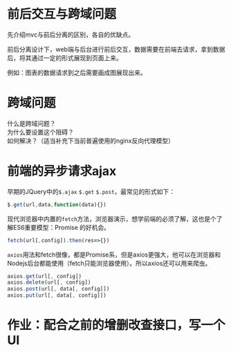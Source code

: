 # 前后交互与跨域问题
先介绍mvc与前后分离的区别，各自的优缺点。

前后分离设计下，web端与后台进行前后交互，数据需要在前端去请求，拿到数据后，将其通过一定的形式展现到页面上来。

例如：图表的数据请求到之后需要画成图展现出来。
# 跨域问题
什么是跨域问题？  
为什么要设置这个阻碍？  
如何解决？（适当补充下当前普遍使用的nginx反向代理模型）
# 前端的异步请求ajax
早期的JQuery中的`$.ajax` `$.get` `$.post`，最常见的形式如下：
```js
$.get(url,data,function(data){})
```
现代浏览器中内置的`fetch`方法，浏览器演示，想学前端的必须了解，这也是个了解ES6重要模型：Promise 的好机会。

```js
fetch(url[,config]).then(res=>{})
```
`axios`用法和fetch很像，都是Promise系，但是axios更强大，他可以在浏览器和Nodejs后台都能使用（fetch只能浏览器使用）。所以axios还可以用来爬虫。
```js
axios.get(url[, config])
axios.delete(url[, config])
axios.post(url[, data[, config]])
axios.put(url[, data[, config]])
```

# 作业：配合之前的增删改查接口，写一个UI
